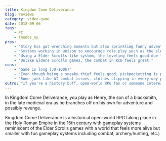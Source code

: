 ```yaml
---
title: Kingdom Come Deliverance
blog: reviews
category: video-game
date: 2018-09-06
tags:
    - PC
    - thumbs_up
pros:
    - "Story has gut wrenching moments but also sprinkling funny adventures and dialogs for a good balance."
    - "Systems working in unison to encourage role play such as the sleep-to-save system, the fast travel that takes time but goes by quicker if you have a better horse, the methodical leveling that can be sped up through training with others or by reading skills books after learning to read, etc."
    - "Using a Elder Scrolls like system, the leveling feels good due to abundance of trainers and perks to choose from."
    - "Unlike Elders Scrolls games, the combat in KCD feels great."
cons:
    - "Game is long (30-100h)"
    - "Even though being a sneaky thief feels good, pickpocketting is probably too easy."
    - "Some jank like AI combat issues, clothes clipping in every way possible, characters shouting nonsense at the wrong time."
outro: "If you're a history buff, open-world RPG fan or someone interested in playing an open-world RPG with basic combat systems that actually work then you can't go wrong with Kingdom Come Deliverance."
---
```

In Kingdom Come Deliverance, you play as Henry, the son of a blacksmith, in the late medieval era as he branches off on his own for adventure and possibly revenge.

Kingdom Come Deliverance is a historical open-world RPG taking place in the Holy Roman Empire in the 15th century with gameplay systems reminiscent of the Elder Scrolls games with a world that feels more alive but smaller with fun gameplay systems including combat, archery/hunting, etc.)

